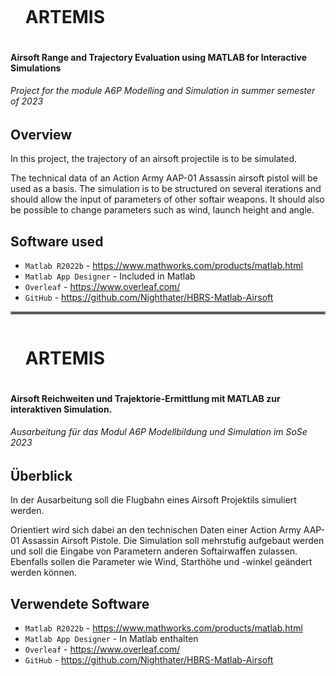 <div id="user-content-toc">
  <ul>
    <summary><h1 style="display: inline-block;">ARTEMIS</h1></summary>
  </ul>
</div>

#### Airsoft Range and Trajectory Evaluation using MATLAB for Interactive Simulations
###### Project for the module _A6P Modelling and Simulation_ in summer semester of 2023

## Overview
In this project, the trajectory of an airsoft projectile is to be simulated.

The technical data of an Action Army AAP-01 Assassin airsoft pistol will be used as a basis.
The simulation is to be structured on several iterations and should allow the input of parameters of other softair weapons.
It should also be possible to change parameters such as wind, launch height and angle.

## Software used
- `Matlab R2022b` - https://www.mathworks.com/products/matlab.html  
- `Matlab App Designer` - Included in Matlab
- `Overleaf` - https://www.overleaf.com/
- `GitHub` - https://github.com/Nighthater/HBRS-Matlab-Airsoft

<hr style="border:2px solid gray">

<div id="user-content-toc">
  <ul>
    <summary><h1 style="display: inline-block;">ARTEMIS</h1></summary>
  </ul>
</div>

#### Airsoft Reichweiten und Trajektorie-Ermittlung mit MATLAB zur interaktiven Simulation.
###### Ausarbeitung für das Modul _A6P Modellbildung und Simulation_ im SoSe 2023

## Überblick
In der Ausarbeitung soll die Flugbahn eines Airsoft Projektils simuliert werden.

Orientiert wird sich dabei an den technischen Daten einer Action Army AAP-01 Assassin Airsoft Pistole.
Die Simulation soll mehrstufig aufgebaut werden und soll die Eingabe von Parametern anderen Softairwaffen zulassen.
Ebenfalls sollen die Parameter wie Wind, Starthöhe und -winkel geändert werden können.

## Verwendete Software
- `Matlab R2022b` - https://www.mathworks.com/products/matlab.html  
- `Matlab App Designer` - In Matlab enthalten
- `Overleaf` - https://www.overleaf.com/
- `GitHub` - https://github.com/Nighthater/HBRS-Matlab-Airsoft


